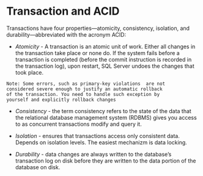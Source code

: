 # Transaction and ACID

Transactions have four properties—atomicity, consistency, isolation, and durability—abbreviated with the acronym ACID:

* *Atomicity* - A transaction is an atomic unit of work. Either all changes in the transaction take place or none do. If the system fails before a transaction is completed (before the commit instruction is recorded in the transaction log), upon restart, SQL Server undoes the changes that took place.

```
Note: Some errors, such as primary-key violations  are not 
considered severe enough to justify an automatic rollback 
of the transaction. You need to handle such exception by
yourself and explicitly rollback changes
```

* *Consistency* - the term consistency refers to the state of the data that the relational database management system (RDBMS) gives you access to as concurrent transactions modify and query it. 

* *Isolation* - ensures that transactions access only consistent data. Depends on isolation levels. The easiest mechanizm is data locking.

* *Durability* - data changes are always written to the database’s transaction log on disk before they are written to the data portion of the database on disk.